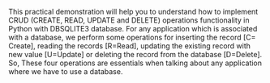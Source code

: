This practical demonstration will help you to understand how to implement CRUD (CREATE, READ, UPDATE and DELETE) operations functionality in Python with DBSQLITE3 database. 
For any application which is associated with a database, we perform some operations for inserting the record [C= Create], reading the records [R=Read], updating the existing record with new value [U=Update] or 
deleting the record from the database [D=Delete]. 
So, These four operations are essentials when talking about any application where we have to use a database.
